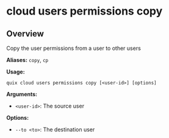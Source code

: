 # cloud users permissions copy

## Overview

Copy the user permissions from a user to other users

**Aliases:** `copy`, `cp`

**Usage:**

```
quix cloud users permissions copy [<user-id>] [options]
```

**Arguments:**

- `<user-id>`: The source user

**Options:**

- `--to <to>`: The destination user

